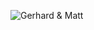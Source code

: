 <figure class="richtext-figure richtext-figure--full">
  <img src="https://cdn.changelog.com/shipit/shipit-54--matt-moore.jpg" alt="Gerhard & Matt" loading="lazy">
</figure>
